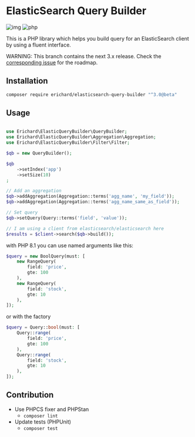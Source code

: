 ElasticSearch Query Builder
===========================

![img](https://img.shields.io/badge/phpstan-8-green)
![php](https://img.shields.io/badge/php-8.0-brightgreen)


This is a PHP library which helps you build query for an ElasticSearch client by using a fluent interface.

WARNING: This branch contains the next 3.x release. Check the [corresponding issue](https://github.com/erichard/elasticsearch-query-builder/issues/7) for the roadmap.

Installation
------------

```bash
composer require erichard/elasticsearch-query-builder "^3.0@beta"
```

Usage
-----

```php

use Erichard\ElasticQueryBuilder\QueryBuilder;
use Erichard\ElasticQueryBuilder\Aggregation\Aggregation;
use Erichard\ElasticQueryBuilder\Filter\Filter;

$qb = new QueryBuilder();

$qb
    ->setIndex('app')
    ->setSize(10)
;

// Add an aggregation
$qb->addAggregation(Aggregation::terms('agg_name', 'my_field'));
$qb->addAggregation(Aggregation::terms('agg_name_same_as_field'));

// Set query
$qb->setQuery(Query::terms('field', 'value'));

// I am using a client from elasticsearch/elasticsearch here
$results = $client->search($qb->build());
```

with PHP 8.1 you can use named arguments like this:

```php
$query = new BoolQuery(must: [
    new RangeQuery(
        field: 'price',
        gte: 100
    ),
    new RangeQuery(
        field: 'stock',
        gte: 10
    ),
]);
```

or with the factory

```php
$query = Query::bool(must: [
    Query::range(
        field: 'price',
        gte: 100
    ),
    Query::range(
        field: 'stock',
        gte: 10
    ),
]);
```

Contribution
------------

- Use PHPCS fixer and PHPStan
  - `composer lint`
- Update tests (PHPUnit)
  - `composer test`

